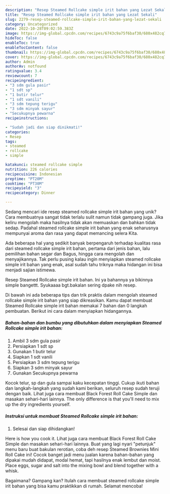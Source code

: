 ```yaml
---
description: "Resep Steamed Rollcake simple irit bahan yang Lezat Sekali"
title: "Resep Steamed Rollcake simple irit bahan yang Lezat Sekali"
slug: 2279-resep-steamed-rollcake-simple-irit-bahan-yang-lezat-sekali
category: Uncategorized
date: 2022-10-28T09:02:59.383Z
image: https://img-global.cpcdn.com/recipes/6743c9a75f6baf30/680x482cq70/steamed-rollcake-simple-irit-bahan-foto-resep-utama.jpg
hideToc: false
enableToc: true
enableTocContent: false
thumbnail: https://img-global.cpcdn.com/recipes/6743c9a75f6baf30/680x482cq70/steamed-rollcake-simple-irit-bahan-foto-resep-utama.jpg
cover: https://img-global.cpcdn.com/recipes/6743c9a75f6baf30/680x482cq70/steamed-rollcake-simple-irit-bahan-foto-resep-utama.jpg
author: Admin
authorAv: notfound
ratingvalue: 3.4
reviewcount: 7
recipeingredient:
- "3 sdm gula pasir"
- "1 sdt sp"
- "1 butir telur"
- "1 sdt vanili"
- "3 sdm tepung terigu"
- "3 sdm minyak sayur"
- "Secukupnya pewarna"
recipeinstructions:

- "Sudah jadi dan siap dinikmati!"
categories:
- Resep
tags:
- steamed
- rollcake
- simple

katakunci: steamed rollcake simple 
nutrition: 226 calories
recipecuisine: Indonesian
preptime: "PT20M"
cooktime: "PT30M"
recipeyield: "3"
recipecategory: Dinner

---
```





Sedang mencari ide resep steamed rollcake simple irit bahan yang unik? Cara membuatnya sangat tidak terlalu sulit namun tidak gampang juga. Jika keliru mengolah maka hasilnya tidak akan memuaskan dan bahkan tidak sedap. Padahal steamed rollcake simple irit bahan yang enak seharusnya mempunyai aroma dan rasa yang dapat memancing selera Kita.





Ada beberapa hal yang sedikit banyak berpengaruh terhadap kualitas rasa dari steamed rollcake simple irit bahan, pertama dari jenis bahan, lalu pemilihan bahan segar dan Bagus, hingga cara mengolah dan menyajikannya. Tak perlu pusing kalau ingin menyiapkan steamed rollcake simple irit bahan yang enak,      asal sudah tahu triknya maka hidangan ini bisa menjadi sajian istimewa.














Resep Steamed Rollcake simple irit bahan. Ini ya bahannya ya bikinnya simple bangettt. Syukaaaa bgt.bakalan sering dpake nih resep.






Di bawah ini ada beberapa tips dan trik praktis dalam mengolah steamed rollcake simple irit bahan yang siap dikreasikan. Kamu dapat membuat Steamed Rollcake simple irit bahan memakai 7 bahan dan 0 langkah pembuatan. Berikut ini cara dalam menyiapkan hidangannya.

<!--inarticleads1-->

##### Bahan-bahan dan bumbu yang dibutuhkan dalam menyiapkan Steamed Rollcake simple irit bahan:

1. Ambil 3 sdm gula pasir
1. Persiapkan 1 sdt sp
1. Gunakan 1 butir telur
1. Siapkan 1 sdt vanili
1. Persiapkan 3 sdm tepung terigu
1. Siapkan 3 sdm minyak sayur
1. Gunakan Secukupnya pewarna


Kocok telur, sp dan gula sampai kaku kecepatan tinggi. Cukup ikuti bahan dan langkah-langkah yang sudah kami berikan, seluruh resep sudah teruji dengan baik. Lihat juga cara membuat Black Forest Roll Cake Simple dan masakan sehari-hari lainnya. The only difference is that you&#39;ll need to mix up the dry ingredients yourself. 

<!--inarticleads2-->

##### Instruksi untuk membuat Steamed Rollcake simple irit bahan:


1. Selesai dan siap dihidangkan!

Here is how you cook it. Lihat juga cara membuat Black Forest Roll Cake Simple dan masakan sehari-hari lainnya. Buat yang lagi nyari &#34;petunjuk&#34; menu baru buat bakulan rerotian, coba deh resep Steamed Brownies Mini Roll Cake ini! Cocok banget jadi menu jualan karena bahan-bahan yang dipakai mudah didapat, modal hemat, tapi hasilnya enak lembut dan moist. Place eggs, sugar and salt into the mixing bowl and blend together with a whisk. 

Bagaimana? Gampang kan? Itulah cara membuat steamed rollcake simple irit bahan yang bisa kamu praktikkan di rumah. Selamat mencoba!
